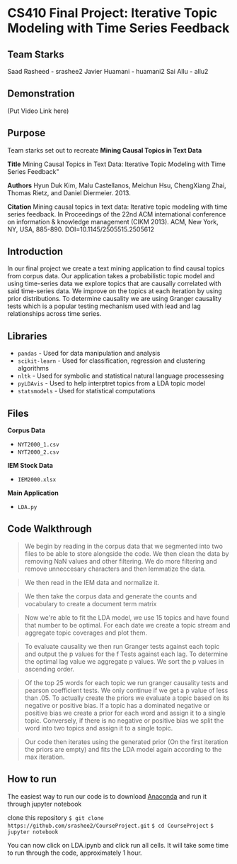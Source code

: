 # CS410 Final Project: Iterative Topic Modeling with Time Series Feedback

## Team Starks
Saad Rasheed - srashee2
Javier Huamani - huamani2 
Sai Allu - allu2

## Demonstration
(Put Video Link here)

## Purpose
Team starks set out to recreate **Mining Causal Topics in Text Data**

**Title**
Mining Causal Topics in Text Data: Iterative Topic Modeling with Time Series Feedback"

**Authors**
Hyun Duk Kim, Malu Castellanos, Meichun Hsu, ChengXiang Zhai, Thomas Rietz, and Daniel Diermeier. 2013. 

**Citation**
Mining causal topics in text data: Iterative topic modeling with time series feedback. In Proceedings of the 22nd ACM international conference on information & knowledge management (CIKM 2013). ACM, New York, NY, USA, 885-890. DOI=10.1145/2505515.2505612

## Introduction 
In our final project we create a text mining application to find causal topics from corpus data. Our application takes a probabilistic topic model and using time-series data we explore topics that are causally correlated with said time-series data. We improve on the topics at each iteration by using prior distributions. To determine causality we are using Granger causality tests which is a popular testing mechanism used with lead and lag relationships across time series.

## Libraries
* `pandas` - Used for data manipulation and analysis
* `scikit-learn` - Used for classification, regression and clustering algorithms
* `nltk` - Used for symbolic and statistical natural language processesing
* `pyLDAvis` - Used to help interptret topics from a LDA topic model
* `statsmodels` - Used for statistical computations

## Files
**Corpus Data**
* `NYT2000_1.csv`
* `NYT2000_2.csv`

**IEM Stock Data**
* `IEM2000.xlsx`

**Main Application**
* `LDA.py`

## Code Walkthrough
>We begin by reading in the corpus data that we segmented into two files to be able to store alongside the code. We then clean the data by removing NaN values and other filtering. We do more filtering and remove unneccesary characters and then lemmatize the data. 

>We then read in the IEM data and normalize it.

>We then take the corpus data and generate the counts and vocabulary to create a document term matrix

>Now we're able to fit the LDA model, we use 15 topics and have found that number to be optimal. For each date we create a topic stream and aggregate topic coverages and plot them.

>To evaluate causality we then run Granger tests against each topic and output the p values for the f Tests against each lag. To determine the optimal lag value we aggregate p values. We sort the p values in ascending order.

>Of the top 25 words for each topic we run granger causality tests and pearson coefficient tests. We only continue if we get a p value of less than .05. To actually create the priors we evaluate a topic based on its negative or positive bias. If a topic has a dominated negative or positive bias we create a prior for each word and assign it to a single topic. Conversely, if there is no negative or positive bias we split the word into two topics and assign it to a single topic.

>Our code then iterates using the generated prior (On the first iteration the priors are empty) and fits the LDA model again according to the max iteration.



## How to run
The easiest way to run our code is to download [Anaconda](https://www.anaconda.com/products/individual) and run it through jupyter notebook

clone this repository
```$ git clone https://github.com/srashee2/CourseProject.git```
```$ cd CourseProject```
```$ jupyter notebook```

You can now click on LDA.ipynb and click run all cells. It will take some time to run through the code, approximately 1 hour.
